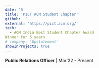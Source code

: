 ```yaml
---
date: '5'
title: 'PICT ACM Student Chapter'
github: ''
external: 'https://pict.acm.org/'
tech:
  - ACM India Best Student Chapter Award
Winner for 5 years
# company: 'Upstatement'
showInProjects: true
---
```


**Public Relations Officer** | Mar’22 - Present
